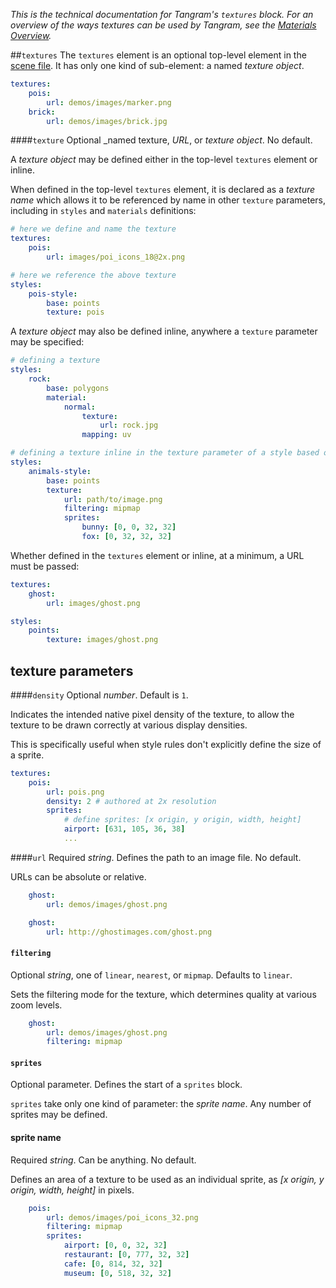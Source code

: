 *This is the technical documentation for Tangram's `textures` block. For an overview of the ways textures can be used by Tangram, see the [Materials Overview](Materials-Overview.md).*

##`textures`
The `textures` element is an optional top-level element in the [scene file](scene-file.md). It has only one kind of sub-element: a named _texture object_.

```yaml
textures:
    pois:
        url: demos/images/marker.png
    brick:
        url: demos/images/brick.jpg
```

####`texture`
Optional _named texture, _URL_, or _texture object_. No default.

A _texture object_ may be defined either in the top-level `textures` element or inline.

When defined in the top-level `textures` element, it is declared as a _texture name_ which allows it to be referenced by name in other `texture` parameters, including in `styles` and `materials` definitions:

```yaml
# here we define and name the texture
textures:
    pois:
        url: images/poi_icons_18@2x.png

# here we reference the above texture
styles:
    pois-style:
        base: points
        texture: pois
```

A _texture object_ may also be defined inline, anywhere a `texture` parameter may be specified:
```yaml
# defining a texture 
styles:
    rock:
        base: polygons
        material:
            normal:
                texture:
                    url: rock.jpg
                mapping: uv
```

```yaml
# defining a texture inline in the texture parameter of a style based on points
styles:
    animals-style:
        base: points
        texture:
            url: path/to/image.png
            filtering: mipmap
            sprites:
                bunny: [0, 0, 32, 32]
                fox: [0, 32, 32, 32]
```

Whether defined in the `textures` element or inline, at a minimum, a URL must be passed:

```yaml
textures:
    ghost:
        url: images/ghost.png
```

```yaml
styles:
    points:
        texture: images/ghost.png
```

## texture parameters

####`density`
Optional _number_. Default is `1`.

Indicates the intended native pixel density of the texture, to allow the texture to be drawn correctly at various display densities.

This is specifically useful when style rules don't explicitly define the size of a sprite.

```yaml
textures:
    pois:
        url: pois.png
        density: 2 # authored at 2x resolution
        sprites:
            # define sprites: [x origin, y origin, width, height]
            airport: [631, 105, 36, 38]
            ...
```

####`url`
Required _string_. Defines the path to an image file. No default.

URLs can be absolute or relative.

```yaml
    ghost:
        url: demos/images/ghost.png
```

```yaml
    ghost:
        url: http://ghostimages.com/ghost.png
```

#### `filtering`
Optional _string_, one of `linear`, `nearest`, or `mipmap`. Defaults to `linear`.

Sets the filtering mode for the texture, which determines quality at various zoom levels.

```yaml
    ghost:
        url: demos/images/ghost.png
        filtering: mipmap
```

#### `sprites`
Optional parameter. Defines the start of a `sprites` block.

`sprites` take only one kind of parameter: the _sprite name_. Any number of sprites may be defined.

#### sprite name
Required _string_. Can be anything. No default.

Defines an area of a texture to be used as an individual sprite, as _[x origin, y origin, width, height]_ in pixels. 

```yaml
    pois:
        url: demos/images/poi_icons_32.png
        filtering: mipmap
        sprites:
            airport: [0, 0, 32, 32]
            restaurant: [0, 777, 32, 32]
            cafe: [0, 814, 32, 32]
            museum: [0, 518, 32, 32]
```
